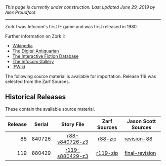 *This page is currently under construction. Last updated June 29, 2019 by Alex Proudfoot.*

----

Zork I was Infocom's first IF game and was first released in 1980.

Further information on Zork I:

* [Wikipedia](https://en.wikipedia.org/wiki/Zork_I)
* [The Digital Antiquarian](https://www.filfre.net/2012/01/selling-zork/)
* [The Interactive Fiction Database](https://ifdb.tads.org/viewgame?id=0dbnusxunq7fw5ro)
* [The Infocom Gallery](http://gallery.guetech.org/zork1/zork1.html)
* [IFWiki](http://www.ifwiki.org/index.php/Zork_I)

The following source material is available for importation. Release 119 was selected from the Zarf Sources.

## Historical Releases

These contain the available source material.

| Release | Serial | Story File        | Zarf Sources | Jason Scott Sources |
| -------:|:------:|:-----------------:|:------------:| ------------------- |
|      88 | 840726 |  [r88-s840726-z3] |    [r88-zip] |       [revision-88] |
|     119 | 880429 | [r119-s880429-z3] |   [r119-zip] |    [final-revision] |

[r88-s840726-z3]: https://eblong.com/infocom/gamefiles/zork1-r88-s840726.z3
[r88-zip]: https://eblong.com/infocom/sources/zork1-r88.zip
[revision-88]: https://github.com/historicalsource/zork1/tree/34cc828c4fa3b5e2581ea24c43bb8acb386d25d0

[r119-s880429-z3]: https://eblong.com/infocom/gamefiles/zork1-r119-s880429.z3
[r119-zip]: https://eblong.com/infocom/sources/zork1-r119.zip
[final-revision]: https://github.com/historicalsource/zork1/tree/87a3b787d166a441cab8d89d87f9a3753d40daa8
